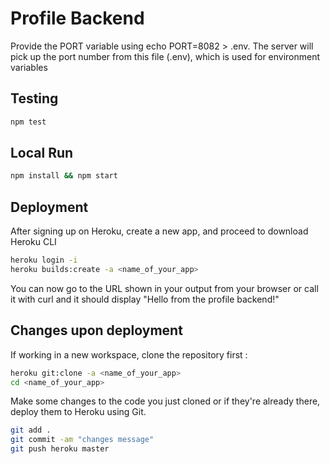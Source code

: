 # Profile Backend

Provide the PORT variable using echo PORT=8082 > .env. The server will pick up the port number from this file (.env), which is used for environment variables

## Testing

```bash
npm test
```

## Local Run

```bash
npm install && npm start
```

## Deployment

After signing up on Heroku, create a new app, and proceed to download Heroku CLI

```bash
heroku login -i
heroku builds:create -a <name_of_your_app>
```

You can now go to the URL shown in your output from your browser or call it with curl and it should display "Hello from the profile backend!"

## Changes upon deployment

If working in a new workspace, clone the repository first :

```bash
heroku git:clone -a <name_of_your_app>
cd <name_of_your_app>
```

Make some changes to the code you just cloned or if they're already there, deploy them to Heroku using Git.

```bash
git add .
git commit -am "changes message"
git push heroku master
```